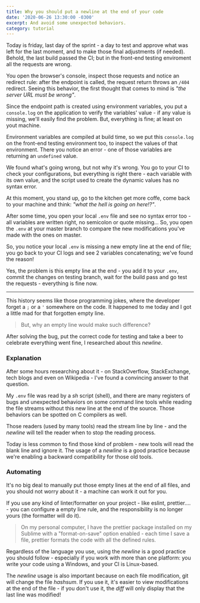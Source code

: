 ```yaml
---
title: Why you should put a newline at the end of your code
date: '2020-06-26 13:30:00 -0300'
excerpt: And avoid some unexpected behaviors.
category: tutorial
---
```


Today is friday, last day of the sprint - a day to test and approve what was left for the last moment, and to make those final adjustments (if needed). Behold, the last build passed the CI; but in the front-end testing enviroment all the requests are wrong.

You open the browser's console, inspect those requests and notice an redirect rule: after the endpoint is called, the request return throws an `/404` redirect. Seeing this behavior, the first thought that comes to mind is _"the server URL must be wrong"_.

Since the endpoint path is created using environment variables, you put a `console.log` on the application to verify the variables' value - if any value is missing, we'll easily find the problem. But, everything is fine; at least on yout machine.

Environment variables are compiled at build time, so we put this `console.log` on the front-end testing environment too, to inspect the values of that environment. There you notice an error - one of those variables are returning an `undefined` value.

We found what's going wrong, but not why it's wrong. You go to your CI to check your configurations, but everything is right there - each variable with its own value, and the script used to create the dynamic values has no syntax error.

At this moment, you stand up, go to the kitchen get more coffe, come back to your machine and think: _"what the hell is going on here!?"_.

After some time, you open your local `.env` file and see no syntax error too - all variables are written right, no semicolon or quote missing... So, you open the `.env` at your master branch to compare the new modifications you've made with the ones on master.

So, you notice your local `.env` is missing a new empty line at the end of file; you go back to your CI logs and see 2 variables concatenating; we've found the reason!

Yes, the problem is this empty line at the end - you add it to your `.env`, commit the changes on testing branch, wait for the build pass and go test the requests - everything is fine now.

---

This history seems like those programming jokes, where the developer forget a `;` or a `'` somewhere on the code. It happened to me today and I got a little mad for that forgotten empty line.

> But, why an empty line would make such difference?

After solving the bug, put the correct code for testing and take a beer to celebrate everything went fine, I researched about this _newline_.

### Explanation

After some hours researching about it - on StackOverflow, StackExchange, tech blogs and even on Wikipedia - I've found a convincing answer to that question.

My `.env` file was read by a _sh_ script (shell), and there are many registers of bugs and unexpected behaviors on some command line tools while reading the file streams without this new line at the end of the source. Those behaviors can be spotted on C compilers as well.

Those readers (used by many tools) read the stream line by line - and the _newline_ will tell the reader when to stop the reading process.

Today is less common to find those kind of problem - new tools will read the blank line and ignore it. The usage of a _newline_ is a good practice because we're enabling a backward compatibility for those old tools.

### Automating

It's no big deal to manually put those empty lines at the end of all files, and you should not worry about it - a machine can work it out for you.

If you use any kind of linter/formatter on your project - like eslint, prettier.... - you can configure a empty line rule, and the responsibility is no longer yours (the formatter will do it).

> On my personal computer, I have the prettier package installed on my Sublime with a "format-on-save" option enabled - each time I save a file, prettier formats the code with all the defined rules.

Regardless of the language you use, using the _newline_ is a good practice you should follow - especially if you work with more than one platform: you write your code using a Windows, and your CI is Linux-based.

The _newline_ usage is also important because on each file modification, git will change the file _hashsum_. If you use it, it's easier to view modifications at the end of the file - if you don't use it, the _diff_ will only display that the last line was modified!
